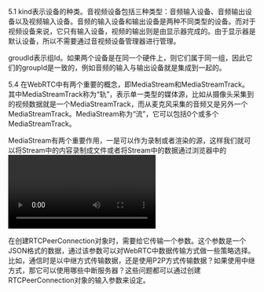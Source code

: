 5.1 kind表示设备的种类。音视频设备包括三种类型：音频输入设备、音频输出设备以及视频输入设备。音频的输入设备和输出设备是两种不同类型的设备。而对于视频设备来说，它只有输入设备，视频的输出则是由显示器完成的。由于显示器是默认设备，所以不需要通过音视频设备管理器进行管理。

groudId表示组Id。如果两个设备是在同一个硬件上，则它们属于同一组，因此它们的groupId是一致的，例如音频的输入与输出设备就是集成到一起的。

5.4 在WebRTC中有两个重要的概念，即MediaStream和MediaStreamTrack。其中MediaStreamTrack称为“轨”，表示单一类型的媒体源，比如从摄像头采集到的视频数据就是一个MediaStreamTrack，而从麦克风采集的音频又是另外一个MediaStreamTrack。MediaStream称为“流”，它可以包括0个或多个MediaStreamTrack。

MediaStream有两个重要作用，一是可以作为录制或者渲染的源，这样我们就可以将Stream中的内容录制成文件或者将Stream中的数据通过浏览器中的<video>标签播放出来；二是在同一个MediaStream中的MediaStreamTrack数据会进行同步（比如同一个MediaStream中的音频轨和视频轨会进行时间同步），而不同MediaStream中的MediaStreamTrack之间不进行时间同步。

在创建RTCPeerConnection对象时，需要给它传输一个参数。这个参数是一个JSON格式的数据，通过该参数可以对WebRTC中数据传输方式做一些策略选择。比如，通信时是以中继方式传输数据，还是使用P2P方式传输数据？如果使用中继方式，那它可以使用哪些中断服务器？这些问题都可以通过创建RTCPeerConnection对象的输入参数来设定。